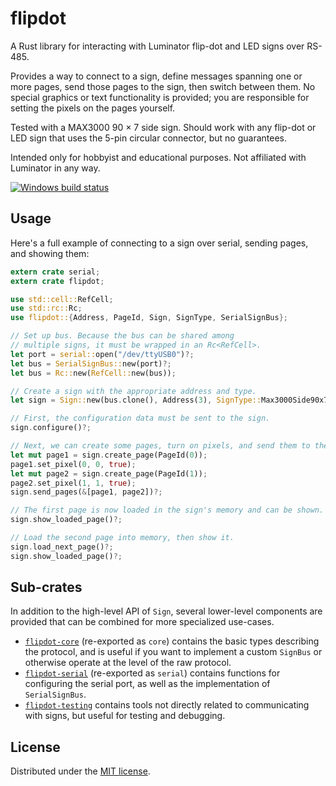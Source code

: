 # flipdot

A Rust library for interacting with Luminator flip-dot and LED signs over RS-485.

Provides a way to connect to a sign, define messages spanning one or more pages, send those pages to the sign,
then switch between them. No special graphics or text functionality is provided; you are responsible for setting
the pixels on the pages yourself.

Tested with a MAX3000 90 × 7 side sign. Should work with any flip-dot or LED sign that uses the 5-pin circular
connector, but no guarantees.

Intended only for hobbyist and educational purposes. Not affiliated with Luminator in any way.

[![Windows build status](https://ci.appveyor.com/api/projects/status/github/alusch/flipdot?svg=true)](https://ci.appveyor.com/project/alusch/flipdot)

## Usage

Here's a full example of connecting to a sign over serial, sending pages, and showing them:

```rust
extern crate serial;
extern crate flipdot;

use std::cell::RefCell;
use std::rc::Rc;
use flipdot::{Address, PageId, Sign, SignType, SerialSignBus};

// Set up bus. Because the bus can be shared among
// multiple signs, it must be wrapped in an Rc<RefCell>.
let port = serial::open("/dev/ttyUSB0")?;
let bus = SerialSignBus::new(port)?;
let bus = Rc::new(RefCell::new(bus));

// Create a sign with the appropriate address and type.
let sign = Sign::new(bus.clone(), Address(3), SignType::Max3000Side90x7);

// First, the configuration data must be sent to the sign.
sign.configure()?;

// Next, we can create some pages, turn on pixels, and send them to the sign.
let mut page1 = sign.create_page(PageId(0));
page1.set_pixel(0, 0, true);
let mut page2 = sign.create_page(PageId(1));
page2.set_pixel(1, 1, true);
sign.send_pages(&[page1, page2])?;

// The first page is now loaded in the sign's memory and can be shown.
sign.show_loaded_page()?;

// Load the second page into memory, then show it.
sign.load_next_page()?;
sign.show_loaded_page()?;
```

## Sub-crates

In addition to the high-level API of `Sign`, several lower-level components are provided
that can be combined for more specialized use-cases.

- [`flipdot-core`] \(re-exported as `core`\) contains the basic types describing the protocol, and is useful
  if you want to implement a custom `SignBus` or otherwise operate at the level of the raw protocol.
- [`flipdot-serial`] \(re-exported as `serial`\) contains functions for configuring the serial port,
  as well as the implementation of `SerialSignBus`.
- [`flipdot-testing`] contains tools not directly related to communicating with signs,
  but useful for testing and debugging.

## License

Distributed under the [MIT license].

[`flipdot-core`]: /libs/core
[`flipdot-serial`]: /libs/serial
[`flipdot-testing`]: /libs/testing
[MIT license]: /LICENSE
